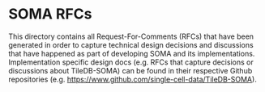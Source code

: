 # SOMA RFCs

This directory contains all Request-For-Comments (RFCs) that have been generated in order to capture technical design decisions and discussions that have happened as part of developing SOMA and its implementations. Implementation specific design docs (e.g. RFCs that capture decisions or discussions about TileDB-SOMA) can be found in their respective Github repositories (e.g. https://www.github.com/single-cell-data/TileDB-SOMA).